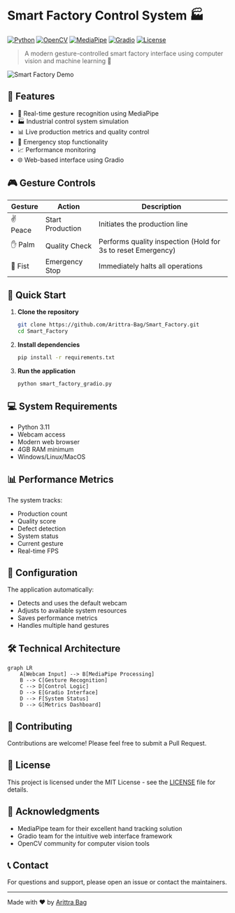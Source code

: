 # Smart Factory Control System 🏭

[![Python](https://img.shields.io/badge/Python-3.11-blue.svg)](https://www.python.org/downloads/release/python-3116/)
[![OpenCV](https://img.shields.io/badge/OpenCV-4.8.1-red.svg)](https://opencv.org/)
[![MediaPipe](https://img.shields.io/badge/MediaPipe-0.10.21-green.svg)](https://mediapipe.dev/)
[![Gradio](https://img.shields.io/badge/Gradio-4.8.0-orange.svg)](https://gradio.app/)
[![License](https://img.shields.io/badge/License-MIT-yellow.svg)](https://opensource.org/licenses/MIT)

> A modern gesture-controlled smart factory interface using computer vision and machine learning 🤖

![Smart Factory Demo](https://raw.githubusercontent.com/Arittra-Bag/Smart_Factory/master/demo.gif)

## 🌟 Features

- 🎥 Real-time gesture recognition using MediaPipe
- 🏭 Industrial control system simulation
- 📊 Live production metrics and quality control
- 🚨 Emergency stop functionality
- 📈 Performance monitoring
- 🌐 Web-based interface using Gradio

## 🎮 Gesture Controls

| Gesture | Action | Description |
|---------|--------|-------------|
| ✌️ Peace | Start Production | Initiates the production line |
| ✋ Palm | Quality Check | Performs quality inspection (Hold for 3s to reset Emergency) |
| 👊 Fist | Emergency Stop | Immediately halts all operations |

## 🚀 Quick Start

1. **Clone the repository**
   ```bash
   git clone https://github.com/Arittra-Bag/Smart_Factory.git
   cd Smart_Factory
   ```

2. **Install dependencies**
   ```bash
   pip install -r requirements.txt
   ```

3. **Run the application**
   ```bash
   python smart_factory_gradio.py
   ```

## 💻 System Requirements

- Python 3.11
- Webcam access
- Modern web browser
- 4GB RAM minimum
- Windows/Linux/MacOS

## 📊 Performance Metrics

The system tracks:
- Production count
- Quality score
- Defect detection
- System status
- Current gesture
- Real-time FPS

## 🔧 Configuration

The application automatically:
- Detects and uses the default webcam
- Adjusts to available system resources
- Saves performance metrics
- Handles multiple hand gestures

## 🛠️ Technical Architecture

```mermaid
graph LR
    A[Webcam Input] --> B[MediaPipe Processing]
    B --> C[Gesture Recognition]
    C --> D[Control Logic]
    D --> E[Gradio Interface]
    D --> F[System Status]
    D --> G[Metrics Dashboard]
```

## 🤝 Contributing

Contributions are welcome! Please feel free to submit a Pull Request.

## 📝 License

This project is licensed under the MIT License - see the [LICENSE](LICENSE) file for details.

## 🙏 Acknowledgments

- MediaPipe team for their excellent hand tracking solution
- Gradio team for the intuitive web interface framework
- OpenCV community for computer vision tools

## 📞 Contact

For questions and support, please open an issue or contact the maintainers.

---
Made with ❤️ by [Arittra Bag](https://github.com/Arittra-Bag) 